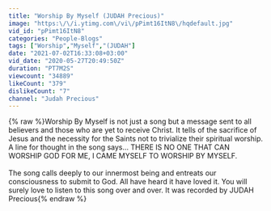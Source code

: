 ```yaml
---
title: "Worship By Myself (JUDAH Precious)"
image: "https:\/\/i.ytimg.com\/vi\/pPimt16ItN8\/hqdefault.jpg"
vid_id: "pPimt16ItN8"
categories: "People-Blogs"
tags: ["Worship","Myself","(JUDAH"]
date: "2021-07-02T16:33:08+03:00"
vid_date: "2020-05-27T20:49:50Z"
duration: "PT7M2S"
viewcount: "34889"
likeCount: "379"
dislikeCount: "7"
channel: "Judah Precious"
---
```

{% raw %}Worship By Myself is not just a song but a message sent to all believers and those who are yet to receive Christ. It tells of the sacrifice of Jesus and the necessity for the Saints not to trivialize their spiritual worship. <br />A line for thought in the song says...  THERE IS NO ONE THAT CAN WORSHIP GOD FOR ME,  I CAME MYSELF TO WORSHIP BY MYSELF. <br /><br />The song calls deeply to our innermost being and entreats our consciousness to submit to God. All have heard it have loved it. You will surely love to listen to this song over and over. It was recorded by JUDAH Precious{% endraw %}
